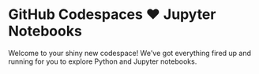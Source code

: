 # GitHub Codespaces ♥️ Jupyter Notebooks

Welcome to your shiny new codespace! We've got everything fired up and running for you to explore Python and Jupyter notebooks.